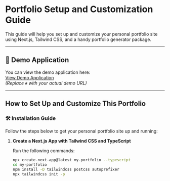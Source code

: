 # Portfolio Setup and Customization Guide

This guide will help you set up and customize your personal portfolio site using Next.js, Tailwind CSS, and a handy portfolio generator package.

---

## 🔗 Demo Application

You can view the demo application here:  
[View Demo Application](#)  
_(Replace `#` with your actual demo URL)_

---

## How to Set Up and Customize This Portfolio

### 🛠 Installation Guide

Follow the steps below to get your personal portfolio site up and running:

1. **Create a Next.js App with Tailwind CSS and TypeScript**

   Run the following commands:

   ```bash
   npx create-next-app@latest my-portfolio --typescript
   cd my-portfolio
   npm install -D tailwindcss postcss autoprefixer
   npx tailwindcss init -p
   ```
